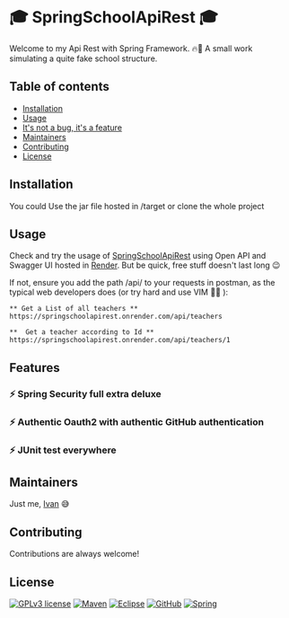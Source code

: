 # :mortar_board: SpringSchoolApiRest :mortar_board:

Welcome to my Api Rest with Spring Framework. :fire::rainbow: A small work simulating a quite fake school structure. 


## Table of contents

- [Installation](#installation)
- [Usage](#usage)
- [It's not a bug, it's a feature](#features)
- [Maintainers](#maintainers)
- [Contributing](#contributing)
- [License](#license)


## Installation

You could Use the jar file hosted in /target or clone the whole project

## Usage

Check and try the usage of [SpringSchoolApiRest](https://springschoolapirest.onrender.com/swagger-ui/index.html#/) using Open API and Swagger UI hosted in [Render](https://render.com/). But be quick, free stuff doesn't last long :wink:

If not, ensure you add the path /api/ to your requests in postman, as the typical web developers does (or try hard and use VIM :muscle::muscle: ):

```
** Get a List of all teachers **
https://springschoolapirest.onrender.com/api/teachers

**  Get a teacher according to Id **
https://springschoolapirest.onrender.com/api/teachers/1
```

## Features

### :zap: Spring Security full extra deluxe

### :zap: Authentic Oauth2 with authentic GitHub authentication 

### :zap: JUnit test everywhere


## Maintainers

Just me, [Ivan](https://github.com/Ivan-Montes) :sweat_smile:


## Contributing

Contributions are always welcome! 


## License

[![GPLv3 license](https://img.shields.io/badge/License-GPLv3-blue.svg)](https://choosealicense.com/licenses/gpl-3.0/)
[![Maven](https://badgen.net/badge/icon/maven?icon=maven&label)](https://https://maven.apache.org/)
[![Eclipse](https://badgen.net/badge/icon/eclipse?icon=eclipse&label)](https://https://eclipse.org/)
[![GitHub](https://badgen.net/badge/icon/github?icon=github&label)](https://github.com)
[![Spring](https://img.shields.io/badge/spring-blue?logo=Spring&logoColor=white)](https://spring.io)
	

